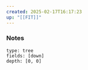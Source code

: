 ```yaml
---
created: 2025-02-17T16:17:23
up: "[[FIT]]"
---
```


### Notes
```breadcrumbs
type: tree
fields: [down]
depth: [0, 0]
```


